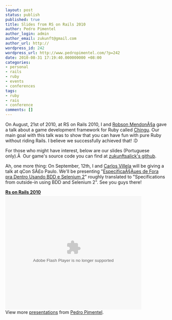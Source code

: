 ```yaml
---
layout: post
status: publish
published: true
title: Slides from RS on Rails 2010
author: Pedro Pimentel
author_login: admin
author_email: zukunft@gmail.com
author_url: http://
wordpress_id: 242
wordpress_url: http://www.pedropimentel.com/?p=242
date: 2010-08-31 17:19:40.000000000 +08:00
categories:
- personal
- rails
- ruby
- events
- conferences
tags:
- ruby
- rais
- conference
comments: []
---
```

On August, 21st of 2010, at RS on Rails 2010, I and <a href="http://www.myweboncreate.com/">Robson MendonÃ§a</a> gave a talk about a game development framework for Ruby called <a href="http://ippa.se/chingu">Chingu</a>. Our main goal with this talk was to  show that you can have fun with pure Ruby without riding Rails. I believe we successfully achieved that! :D

For those who might have interest, below are our slides (Portuguese only).Â  Our game's source code you can find at <a href="http://github.com/zukunftsalick/ruby-raid">zukunftsalick's github</a>.

Ah, one more thing: On September, 12th, I and <a href="http://twitter.com/cv">Carlos Villela</a> will be giving a talk at qCon SÃ£o Paulo. We'll be presenting "<a href="http://www.qconsp.com/palestra/carlos-villela/especificacoes-de-fora-pra-dentro-usando-bdd-e-selenium-2">EspecificaÃ§Ãµes de Fora pra Dentro Usando BDD e Selenium 2</a>" roughly translated to "Specifications from outside-in using BDD and Selenium 2". See you guys there!
<div id="__ss_5060254" style="width: 425px; text-align: left;"><strong style="display:block;margin:12px 0 4px"><a title="Rs on Rails 2010" href="http://www.slideshare.net/zukunftsalick/rs-on-rails-2010">Rs on Rails 2010</a></strong><object id="__sse5060254" classid="clsid:d27cdb6e-ae6d-11cf-96b8-444553540000" width="425" height="355" codebase="http://download.macromedia.com/pub/shockwave/cabs/flash/swflash.cab#version=6,0,40,0"><param name="allowFullScreen" value="true" /><param name="allowScriptAccess" value="always" /><param name="src" value="http://static.slidesharecdn.com/swf/ssplayer2.swf?doc=rsrails20101-100826081831-phpapp02&amp;stripped_title=rs-on-rails-2010" /><param name="name" value="__sse5060254" /><param name="allowfullscreen" value="true" /><embed id="__sse5060254" type="application/x-shockwave-flash" width="425" height="355" src="http://static.slidesharecdn.com/swf/ssplayer2.swf?doc=rsrails20101-100826081831-phpapp02&amp;stripped_title=rs-on-rails-2010" name="__sse5060254" allowscriptaccess="always" allowfullscreen="true"></embed></object>View more <a href="http://www.slideshare.net/">presentations</a> from <a href="http://www.slideshare.net/zukunftsalick">Pedro Pimentel</a>.</div>
